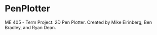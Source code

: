 # PenPlotter
ME 405 - Term Project: 2D Pen Plotter. Created by Mike Eirinberg, Ben Bradley, and Ryan Dean.
